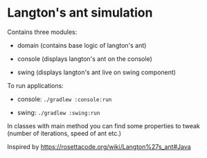 # Langton's ant simulation

Contains three modules:

* domain (contains base logic of langton's ant)

* console (displays langton's ant on the console)

* swing (displays langton's ant live on swing component)

To run applications:

* console: ```./gradlew :console:run```

* swing: ```./gradlew :swing:run```

In classes with main method you can find some properties to tweak (number of iterations, speed of ant etc.)

Inspired by https://rosettacode.org/wiki/Langton%27s_ant#Java